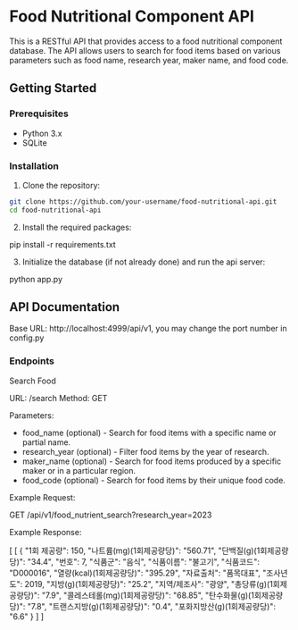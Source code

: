 # Food Nutritional Component API

This is a RESTful API that provides access to a food nutritional component database. The API allows users to search for food items based on various parameters such as food name, research year, maker name, and food code.

## Getting Started

### Prerequisites

- Python 3.x
- SQLite

### Installation

1. Clone the repository:

```bash
git clone https://github.com/your-username/food-nutritional-api.git
cd food-nutritional-api
```

2. Install the required packages:

pip install -r requirements.txt

3. Initialize the database (if not already done) and run the api server:

python app.py

## API Documentation

Base URL: http://localhost:4999/api/v1, you may change the port number in config.py

### Endpoints

Search Food

URL: /search
Method: GET

Parameters:

- food_name (optional) - Search for food items with a specific name or partial name.
- research_year (optional) - Filter food items by the year of research.
- maker_name (optional) - Search for food items produced by a specific maker or in a particular region.
- food_code (optional) - Search for food items by their unique food code.

Example Request:

GET /api/v1/food_nutrient_search?research_year=2023

Example Response:

[
[
{
"1회 제공량": 150,
"나트륨(mg)(1회제공량당)": "560.71",
"단백질(g)(1회제공량당)": "34.4",
"번호": 7,
"식품군": "음식",
"식품이름": "불고기",
"식품코드": "D000016",
"열량(kcal)(1회제공량당)": "395.29",
"자료출처": "품목대표",
"조사년도": 2019,
"지방(g)(1회제공량당)": "25.2",
"지역/제조사": "광양",
"총당류(g)(1회제공량당)": "7.9",
"콜레스테롤(mg)(1회제공량당)": "68.85",
"탄수화물(g)(1회제공량당)": "7.8",
"트랜스지방(g)(1회제공량당)": "0.4",
"포화지방산(g)(1회제공량당)": "6.6"
}
]
]
